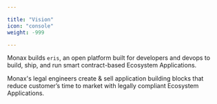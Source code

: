 ```yaml
---

title: "Vision"
icon: "console"
weight: -999

---
```


Monax builds `eris`, an open platform built for developers and devops to build, ship, and run smart contract-based Ecosystem Applications.

Monax's legal engineers create & sell application building blocks that reduce customer’s time to market with legally compliant Ecosystem Applications.
